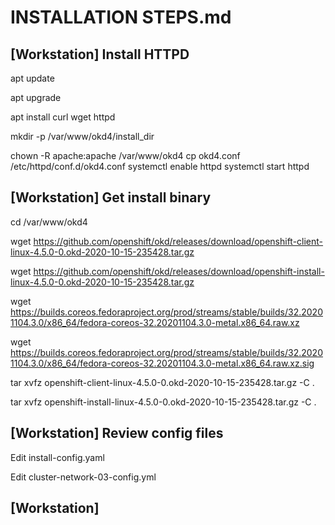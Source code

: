 # INSTALLATION STEPS.md

## [Workstation] Install HTTPD
apt update <p>
apt upgrade <p>
apt install curl wget httpd  <p>
mkdir -p /var/www/okd4/install_dir  <p>
chown -R apache:apache /var/www/okd4 
cp okd4.conf /etc/httpd/conf.d/okd4.conf
systemctl enable httpd
systemctl start httpd

## [Workstation] Get install binary
cd /var/www/okd4  <p>
wget https://github.com/openshift/okd/releases/download/openshift-client-linux-4.5.0-0.okd-2020-10-15-235428.tar.gz <p>
wget https://github.com/openshift/okd/releases/download/openshift-install-linux-4.5.0-0.okd-2020-10-15-235428.tar.gz <p>
wget https://builds.coreos.fedoraproject.org/prod/streams/stable/builds/32.20201104.3.0/x86_64/fedora-coreos-32.20201104.3.0-metal.x86_64.raw.xz <p>
wget https://builds.coreos.fedoraproject.org/prod/streams/stable/builds/32.20201104.3.0/x86_64/fedora-coreos-32.20201104.3.0-metal.x86_64.raw.xz.sig <p>
tar xvfz openshift-client-linux-4.5.0-0.okd-2020-10-15-235428.tar.gz -C . <p>
tar xvfz openshift-install-linux-4.5.0-0.okd-2020-10-15-235428.tar.gz -C . <p>

## [Workstation] Review config files

Edit install-config.yaml <p>
Edit cluster-network-03-config.yml

## [Workstation]  
